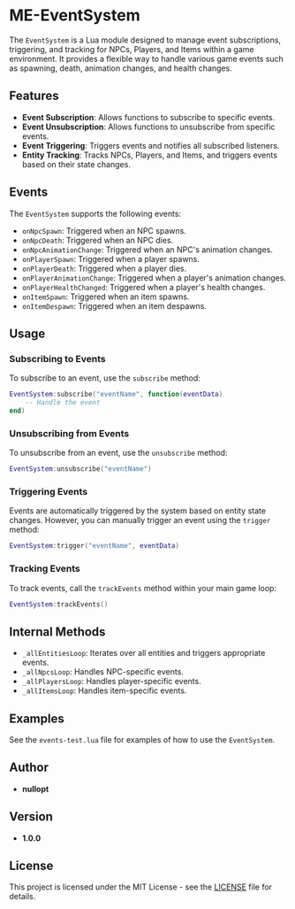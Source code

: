 # ME-EventSystem

The `EventSystem` is a Lua module designed to manage event subscriptions, triggering, and tracking for NPCs, Players, and Items within a game environment. It provides a flexible way to handle various game events such as spawning, death, animation changes, and health changes.

## Features

- **Event Subscription**: Allows functions to subscribe to specific events.
- **Event Unsubscription**: Allows functions to unsubscribe from specific events.
- **Event Triggering**: Triggers events and notifies all subscribed listeners.
- **Entity Tracking**: Tracks NPCs, Players, and Items, and triggers events based on their state changes.

## Events

The `EventSystem` supports the following events:

- `onNpcSpawn`: Triggered when an NPC spawns.
- `onNpcDeath`: Triggered when an NPC dies.
- `onNpcAnimationChange`: Triggered when an NPC's animation changes.
- `onPlayerSpawn`: Triggered when a player spawns.
- `onPlayerDeath`: Triggered when a player dies.
- `onPlayerAnimationChange`: Triggered when a player's animation changes.
- `onPlayerHealthChanged`: Triggered when a player's health changes.
- `onItemSpawn`: Triggered when an item spawns.
- `onItemDespawn`: Triggered when an item despawns.

## Usage

### Subscribing to Events

To subscribe to an event, use the `subscribe` method:

```lua
EventSystem:subscribe("eventName", function(eventData)
    -- Handle the event
end)
```

### Unsubscribing from Events

To unsubscribe from an event, use the `unsubscribe` method:

```lua
EventSystem:unsubscribe("eventName")
```

### Triggering Events

Events are automatically triggered by the system based on entity state changes. However, you can manually trigger an event using the `trigger` method:

```lua
EventSystem:trigger("eventName", eventData)
```

### Tracking Events

To track events, call the `trackEvents` method within your main game loop:

```lua
EventSystem:trackEvents()
```

## Internal Methods

- `_allEntitiesLoop`: Iterates over all entities and triggers appropriate events.
- `_allNpcsLoop`: Handles NPC-specific events.
- `_allPlayersLoop`: Handles player-specific events.
- `_allItemsLoop`: Handles item-specific events.

## Examples

See the `events-test.lua` file for examples of how to use the `EventSystem`.

## Author

- **nullopt**

## Version

- **1.0.0**

## License

This project is licensed under the MIT License - see the [LICENSE](LICENSE) file for details.
